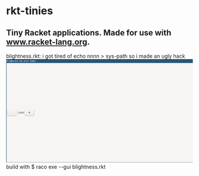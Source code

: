 # rkt-tinies

Tiny Racket applications. Made for use with www.racket-lang.org. 
-----------------------------------------------------

blightness.rkt:
i got tired of echo nnnn > sys-path so i made an ugly hack
![Screamshoot](/blightness.png)
build with 
 $ raco exe --gui blightness.rkt
